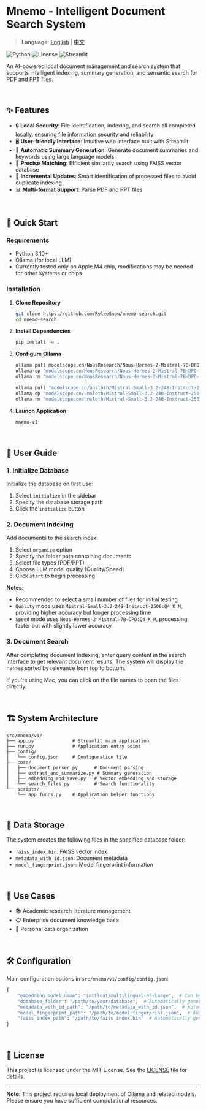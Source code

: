 # Mnemo - Intelligent Document Search System

> **Language**: [English](README.md) | [中文](README.zh.md)

![Python](https://img.shields.io/badge/python-3.10+-blue.svg)
![License](https://img.shields.io/badge/license-MIT-green.svg)
![Streamlit](https://img.shields.io/badge/streamlit-1.0+-red.svg)

An AI-powered local document management and search system that supports intelligent indexing, summary generation, and semantic search for PDF and PPT files.

<br>

## ✨ Features

- 🔒 **Local Security**: File identification, indexing, and search all completed locally, ensuring file information security and reliability
- 🖥️ **User-friendly Interface**: Intuitive web interface built with Streamlit
- 📝 **Automatic Summary Generation**: Generate document summaries and keywords using large language models
- 🎯 **Precise Matching**: Efficient similarity search using FAISS vector database
- 🔄 **Incremental Updates**: Smart identification of processed files to avoid duplicate indexing
- 📊 **Multi-format Support**: Parse PDF and PPT files

<br>

## 🚀 Quick Start

### Requirements

- Python 3.10+
- Ollama (for local LLM)
- Currently tested only on Apple M4 chip, modifications may be needed for other systems or chips

### Installation

1. **Clone Repository**
   ```bash
   git clone https://github.com/RyleeSnow/mnemo-search.git
   cd mnemo-search
   ```

2. **Install Dependencies**
   ```bash
   pip install -e .
   ```

3. **Configure Ollama**
   
   ```bash
   ollama pull modelscope.cn/NousResearch/Nous-Hermes-2-Mistral-7B-DPO-GGUF:Q4_K_M
   ollama cp "modelscope.cn/NousResearch/Nous-Hermes-2-Mistral-7B-DPO-GGUF:Q4_K_M" Nous-Hermes-2-Mistral-7B-DPO_Q4_K_M
   ollama rm "modelscope.cn/NousResearch/Nous-Hermes-2-Mistral-7B-DPO-GGUF:Q4_K_M"

   ollama pull "modelscope.cn/unsloth/Mistral-Small-3.2-24B-Instruct-2506-GGUF:Q4_K_M"
   ollama cp "modelscope.cn/unsloth/Mistral-Small-3.2-24B-Instruct-2506-GGUF:Q4_K_M" Mistral-Small-3.2-24B-Instruct-2506_Q4_K_M
   ollama rm "modelscope.cn/unsloth/Mistral-Small-3.2-24B-Instruct-2506-GGUF:Q4_K_M"
   ```

4. **Launch Application**
   ```bash
   mnemo-v1
   ```

<br>

## 📖 User Guide

### 1. Initialize Database

Initialize the database on first use:

1. Select `initialize` in the sidebar
2. Specify the database storage path
3. Click the `initialize` button

### 2. Document Indexing

Add documents to the search index:

1. Select `organize` option
2. Specify the folder path containing documents
3. Select file types (PDF/PPT)
4. Choose LLM model quality (Quality/Speed)
5. Click `start` to begin processing

**Notes:**
- Recommended to select a small number of files for initial testing
- `Quality` mode uses `Mistral-Small-3.2-24B-Instruct-2506:Q4_K_M`, providing higher accuracy but longer processing time
- `Speed` mode uses `Nous-Hermes-2-Mistral-7B-DPO:Q4_K_M`, processing faster but with slightly lower accuracy

### 3. Document Search

After completing document indexing, enter query content in the search interface to get relevant document results. The system will display file names sorted by relevance from top to bottom.

If you're using Mac, you can click on the file names to open the files directly.

<br>

## 🏗️ System Architecture

```
src/mnemo/v1/
├── app.py              # Streamlit main application
├── run.py              # Application entry point
├── config/
│   └── config.json     # Configuration file
├── core/
│   ├── document_parser.py      # Document parsing
│   ├── extract_and_summarize.py # Summary generation
│   ├── embedding_and_save.py   # Vector embedding and storage
│   └── search_files.py         # Search functionality
└── scripts/
    └── app_funcs.py    # Application helper functions
```

<br>

## 📁 Data Storage

The system creates the following files in the specified database folder:
- `faiss_index.bin`: FAISS vector index
- `metadata_with_id.json`: Document metadata
- `model_fingerprint.json`: Model fingerprint information

<br>

## 🎯 Use Cases

- 📚 Academic research literature management
- 📋 Enterprise document knowledge base
- 📖 Personal data organization

<br>

## 🛠️ Configuration

Main configuration options in `src/mnemo/v1/config/config.json`:

```python
{
    "embedding_model_name": "intfloat/multilingual-e5-large",  # Can be replaced with other embedding models
    "database_folder": "/path/to/your/database",  # Automatically generated based on your initialize input
    "metadata_with_id_path": "/path/to/metadata_with_id.json",  # Automatically generated based on your initialize input
    "model_fingerprint_path": "/path/to/model_fingerprint.json",  # Automatically generated based on your initialize input
    "faiss_index_path": "/path/to/faiss_index.bin"  # Automatically generated based on your initialize input
}
```

<br>

## 📝 License

This project is licensed under the MIT License. See the [LICENSE](LICENSE) file for details.

---

**Note**: This project requires local deployment of Ollama and related models. Please ensure you have sufficient computational resources.
